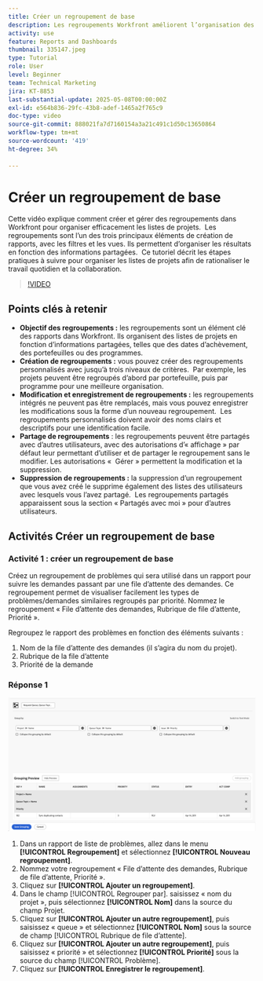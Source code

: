 ```yaml
---
title: Créer un regroupement de base
description: Les regroupements Workfront améliorent l’organisation des projets en permettant aux utilisateurs de classer les listes en fonction d’éléments tels que les portfolios, les programmes ou les dates d’achèvement, avec des options de partage et de gestion personnalisables pour une collaboration efficace.
activity: use
feature: Reports and Dashboards
thumbnail: 335147.jpeg
type: Tutorial
role: User
level: Beginner
team: Technical Marketing
jira: KT-8853
last-substantial-update: 2025-05-08T00:00:00Z
exl-id: e564b836-29fc-43b8-adef-1465a2f765c9
doc-type: video
source-git-commit: 888021fa7d7160154a3a21c491c1d50c13650864
workflow-type: tm+mt
source-wordcount: '419'
ht-degree: 34%

---
```


# Créer un regroupement de base

Cette vidéo explique comment créer et gérer des regroupements dans Workfront pour organiser efficacement les listes de projets. &#x200B; Les regroupements sont l’un des trois principaux éléments de création de rapports, avec les filtres et les vues. Ils permettent d’organiser les résultats en fonction des informations partagées. &#x200B;
Ce tutoriel décrit les étapes pratiques à suivre pour organiser les listes de projets afin de rationaliser le travail quotidien et la collaboration. &#x200B;

>[!VIDEO](https://video.tv.adobe.com/v/335147/?quality=12&learn=on)

## Points clés à retenir

* **Objectif des regroupements :** les regroupements sont un élément clé des rapports dans Workfront. Ils organisent des listes de projets en fonction d’informations partagées, telles que des dates d’achèvement, des portefeuilles ou des programmes. &#x200B;
* **Création de regroupements :** vous pouvez créer des regroupements personnalisés avec jusqu’à trois niveaux de critères. &#x200B; Par exemple, les projets peuvent être regroupés d’abord par portefeuille, puis par programme pour une meilleure organisation. &#x200B;
* **Modification et enregistrement de regroupements :** les regroupements intégrés ne peuvent pas être remplacés, mais vous pouvez enregistrer les modifications sous la forme d’un nouveau regroupement. &#x200B; Les regroupements personnalisés doivent avoir des noms clairs et descriptifs pour une identification facile. &#x200B;
* **Partage de regroupements** : les regroupements peuvent être partagés avec d’autres utilisateurs, avec des autorisations d’« affichage » par défaut leur permettant d’utiliser et de partager le regroupement sans le modifier. Les autorisations « &#x200B; Gérer » permettent la modification et la suppression. &#x200B;
* **Suppression de regroupements :** la suppression d’un regroupement que vous avez créé le supprime également des listes des utilisateurs avec lesquels vous l’avez partagé. &#x200B; Les regroupements partagés apparaissent sous la section « Partagés avec moi » pour d’autres utilisateurs. &#x200B;

## Activités Créer un regroupement de base


### Activité 1 : créer un regroupement de base

Créez un regroupement de problèmes qui sera utilisé dans un rapport pour suivre les demandes passant par une file d’attente des demandes. Ce regroupement permet de visualiser facilement les types de problèmes/demandes similaires regroupés par priorité. Nommez le regroupement « File d’attente des demandes, Rubrique de file d’attente, Priorité ».

Regroupez le rapport des problèmes en fonction des éléments suivants :

1. Nom de la file d’attente des demandes (il s’agira du nom du projet).
1. Rubrique de la file d’attente
1. Priorité de la demande

### Réponse 1

![Une image de l’écran de création d’un nouveau regroupement](assets/grouping-exercise.png)

1. Dans un rapport de liste de problèmes, allez dans le menu **[!UICONTROL Regroupement]** et sélectionnez **[!UICONTROL Nouveau regroupement]**.
1. Nommez votre regroupement « File d’attente des demandes, Rubrique de file d’attente, Priorité ».
1. Cliquez sur **[!UICONTROL Ajouter un regroupement]**.
1. Dans le champ [!UICONTROL Regrouper par]. saisissez « nom du projet », puis sélectionnez **[!UICONTROL Nom]** dans la source du champ Projet.
1. Cliquez sur **[!UICONTROL Ajouter un autre regroupement]**, puis saisissez « queue » et sélectionnez **[!UICONTROL Nom]** sous la source de champ [!UICONTROL Rubrique de file d’attente].
1. Cliquez sur **[!UICONTROL Ajouter un autre regroupement]**, puis saisissez « priorité » et sélectionnez **[!UICONTROL Priorité]** sous la source du champ [!UICONTROL Problème].
1. Cliquez sur **[!UICONTROL Enregistrer le regroupement]**.
